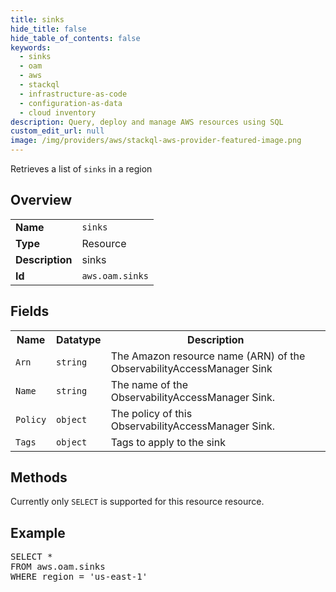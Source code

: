 ```yaml
---
title: sinks
hide_title: false
hide_table_of_contents: false
keywords:
  - sinks
  - oam
  - aws
  - stackql
  - infrastructure-as-code
  - configuration-as-data
  - cloud inventory
description: Query, deploy and manage AWS resources using SQL
custom_edit_url: null
image: /img/providers/aws/stackql-aws-provider-featured-image.png
---
```

Retrieves a list of <code>sinks</code> in a region

## Overview
<table><tbody>
<tr><td><b>Name</b></td><td><code>sinks</code></td></tr>
<tr><td><b>Type</b></td><td>Resource</td></tr>
<tr><td><b>Description</b></td><td>sinks</td></tr>
<tr><td><b>Id</b></td><td><code>aws.oam.sinks</code></td></tr>
</tbody></table>

## Fields
<table><tbody>
<tr><th>Name</th><th>Datatype</th><th>Description</th></tr>
<tr><td><code>Arn</code></td><td><code>string</code></td><td>The Amazon resource name (ARN) of the ObservabilityAccessManager Sink</td></tr>
<tr><td><code>Name</code></td><td><code>string</code></td><td>The name of the ObservabilityAccessManager Sink.</td></tr>
<tr><td><code>Policy</code></td><td><code>object</code></td><td>The policy of this ObservabilityAccessManager Sink.</td></tr>
<tr><td><code>Tags</code></td><td><code>object</code></td><td>Tags to apply to the sink</td></tr>

</tbody></table>

## Methods
Currently only <code>SELECT</code> is supported for this resource resource.

## Example
<pre>
SELECT * 
FROM aws.oam.sinks
WHERE region = 'us-east-1'
</pre>
